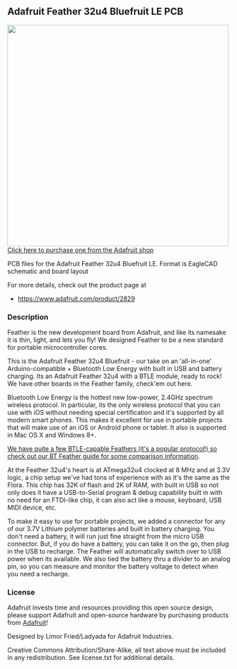 ## Adafruit Feather 32u4 Bluefruit LE PCB

<a href="http://www.adafruit.com/products/2829"><img src="assets/image.jpg?raw=true" width="500px"><br/>
Click here to purchase one from the Adafruit shop</a>

PCB files for the Adafruit Feather 32u4 Bluefruit LE. Format is EagleCAD schematic and board layout

For more details, check out the product page at
* https://www.adafruit.com/product/2829

### Description

Feather is the new development board from Adafruit, and like its namesake it is thin, light, and lets you fly! We designed Feather to be a new standard for portable microcontroller cores.

This is the Adafruit Feather 32u4 Bluefruit - our take on an 'all-in-one' Arduino-compatible + Bluetooth Low Energy with built in USB and battery charging. Its an Adafruit Feather 32u4 with a BTLE module, ready to rock! We have other boards in the Feather family, check'em out here.

Bluetooth Low Energy is the hottest new low-power, 2.4GHz spectrum wireless protocol. In particular, its the only wireless protocol that you can use with iOS without needing special certification and it's supported by all modern smart phones. This makes it excellent for use in portable projects that will make use of an iOS or Android phone or tablet. It also is supported in Mac OS X and Windows 8+.

[We have quite a few BTLE-capable Feathers (it's a popular protocol!) so check out our BT Feather guide for some comparison information](https://learn.adafruit.com/adafruit-feather/bluetooth-feathers).

At the Feather 32u4's heart is at ATmega32u4 clocked at 8 MHz and at 3.3V logic, a chip setup we've had tons of experience with as it's the same as the Flora. This chip has 32K of flash and 2K of RAM, with built in USB so not only does it have a USB-to-Serial program & debug capability built in with no need for an FTDI-like chip, it can also act like a mouse, keyboard, USB MIDI device, etc.

To make it easy to use for portable projects, we added a connector for any of our 3.7V Lithium polymer batteries and built in battery charging. You don't need a battery, it will run just fine straight from the micro USB connector. But, if you do have a battery, you can take it on the go, then plug in the USB to recharge. The Feather will automatically switch over to USB power when its available. We also tied the battery thru a divider to an analog pin, so you can measure and monitor the battery voltage to detect when you need a recharge.

### License

Adafruit invests time and resources providing this open source design, please support Adafruit and open-source hardware by purchasing products from [Adafruit](https://www.adafruit.com)!

Designed by Limor Fried/Ladyada for Adafruit Industries.

Creative Commons Attribution/Share-Alike, all text above must be included in any redistribution. See license.txt for additional details.
